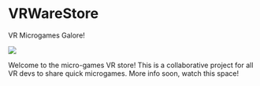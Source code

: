 # VRWareStore
VR Microgames Galore!

<img src="https://i.gyazo.com/908cd1c91f28478b9d792037f397732d.jpg"/>

Welcome to the micro-games VR store! This is a collaborative project for all VR devs to share quick microgames.
More info soon, watch this space!
